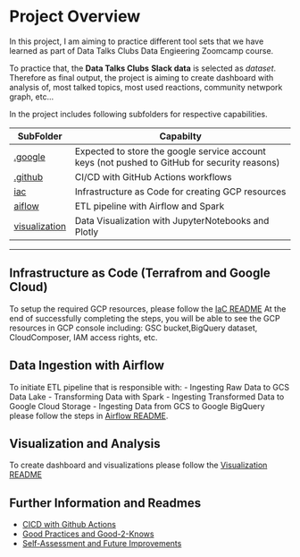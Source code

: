 # Project Overview

In this project, I am aiming to practice different tool sets that we have learned as part of Data Talks Clubs Data Engieering Zoomcamp course.

To practice that, the **Data Talks Clubs** **Slack data** is selected as *dataset*. Therefore as final output, the project is aiming to create dashboard with analysis of, most talked topics, most used reactions, community netwpork graph, etc...

In the project includes following subfolders for respective capabilities.

| SubFolder                         | Capabilty                                                                                     |
| ----------------------------------|----------------------------------------------------------                                     |
| [.google](./.google/)             | Expected to store the google service account keys (not pushed to GitHub for security reasons) |
| [.github](./.github/workflows)    | CI/CD with GitHub Actions workflows                      |
| [iac](./iac/)                     | Infrastructure as Code for creating GCP resources        |
| [aiflow](./airflow/)              | ETL pipeline  with Airflow and Spark                     |
| [visualization](./visualization/) | Data Visualization with JupyterNotebooks and Plotly      |

---
## Infrastructure as Code (Terrafrom and Google Cloud)

To setup the required GCP resources, please follow the [IaC README](./iac/README.md)
At the end of successfully completing the steps, you will be able to see the GCP resources in GCP console including: GSC bucket,BigQuery dataset, CloudComposer, IAM access rights, etc.


## Data Ingestion with Airflow

To initiate ETL pipeline that is responsible with:
    - Ingesting Raw Data to GCS Data Lake
    - Transforming Data with Spark
    - Ingesting Transformed Data to Google Cloud Storage
    - Ingesting Data from GCS to Google BigQuery
please follow the steps in [Airflow README](./airflow/README.md).

## Visualization and Analysis

To create dashboard and visualizations please follow the [Visualization README](./visualization/README.md)





## Further Information and Readmes
- [CICD with Github Actions](./docs/github-actions.md)
- [Good Practices and Good-2-Knows](./docs/good-2-knows.md)
- [Self-Assessment and Future Improvements](./docs/project-self-assesment.md)
